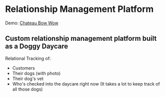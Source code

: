 # Relationship Management Platform

Demo: [Chateau Bow Wow](https://chateau-bow-wow.herokuapp.com/)

## Custom relationship management platform built as a Doggy Daycare

Relational Tracking of:
  * Customers
  * Their dogs (with photo)
  * Their dog's vet
  * Who's checked into the daycare right now (It takes a lot to keep track of all those dogs)
